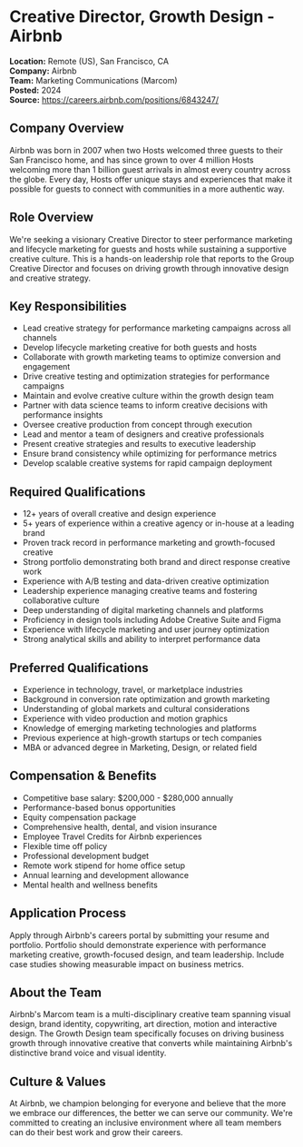 # Creative Director, Growth Design - Airbnb
**Location:** Remote (US), San Francisco, CA  
**Company:** Airbnb  
**Team:** Marketing Communications (Marcom)  
**Posted:** 2024  
**Source:** https://careers.airbnb.com/positions/6843247/  

## Company Overview
Airbnb was born in 2007 when two Hosts welcomed three guests to their San Francisco home, and has since grown to over 4 million Hosts welcoming more than 1 billion guest arrivals in almost every country across the globe. Every day, Hosts offer unique stays and experiences that make it possible for guests to connect with communities in a more authentic way.

## Role Overview
We're seeking a visionary Creative Director to steer performance marketing and lifecycle marketing for guests and hosts while sustaining a supportive creative culture. This is a hands-on leadership role that reports to the Group Creative Director and focuses on driving growth through innovative design and creative strategy.

## Key Responsibilities
- Lead creative strategy for performance marketing campaigns across all channels
- Develop lifecycle marketing creative for both guests and hosts
- Collaborate with growth marketing teams to optimize conversion and engagement
- Drive creative testing and optimization strategies for performance campaigns
- Maintain and evolve creative culture within the growth design team
- Partner with data science teams to inform creative decisions with performance insights
- Oversee creative production from concept through execution
- Lead and mentor a team of designers and creative professionals
- Present creative strategies and results to executive leadership
- Ensure brand consistency while optimizing for performance metrics
- Develop scalable creative systems for rapid campaign deployment

## Required Qualifications
- 12+ years of overall creative and design experience
- 5+ years of experience within a creative agency or in-house at a leading brand
- Proven track record in performance marketing and growth-focused creative
- Strong portfolio demonstrating both brand and direct response creative work
- Experience with A/B testing and data-driven creative optimization
- Leadership experience managing creative teams and fostering collaborative culture
- Deep understanding of digital marketing channels and platforms
- Proficiency in design tools including Adobe Creative Suite and Figma
- Experience with lifecycle marketing and user journey optimization
- Strong analytical skills and ability to interpret performance data

## Preferred Qualifications
- Experience in technology, travel, or marketplace industries
- Background in conversion rate optimization and growth marketing
- Understanding of global markets and cultural considerations
- Experience with video production and motion graphics
- Knowledge of emerging marketing technologies and platforms
- Previous experience at high-growth startups or tech companies
- MBA or advanced degree in Marketing, Design, or related field

## Compensation & Benefits
- Competitive base salary: $200,000 - $280,000 annually
- Performance-based bonus opportunities
- Equity compensation package
- Comprehensive health, dental, and vision insurance
- Employee Travel Credits for Airbnb experiences
- Flexible time off policy
- Professional development budget
- Remote work stipend for home office setup
- Annual learning and development allowance
- Mental health and wellness benefits

## Application Process
Apply through Airbnb's careers portal by submitting your resume and portfolio. Portfolio should demonstrate experience with performance marketing creative, growth-focused design, and team leadership. Include case studies showing measurable impact on business metrics.

## About the Team
Airbnb's Marcom team is a multi-disciplinary creative team spanning visual design, brand identity, copywriting, art direction, motion and interactive design. The Growth Design team specifically focuses on driving business growth through innovative creative that converts while maintaining Airbnb's distinctive brand voice and visual identity.

## Culture & Values
At Airbnb, we champion belonging for everyone and believe that the more we embrace our differences, the better we can serve our community. We're committed to creating an inclusive environment where all team members can do their best work and grow their careers.
